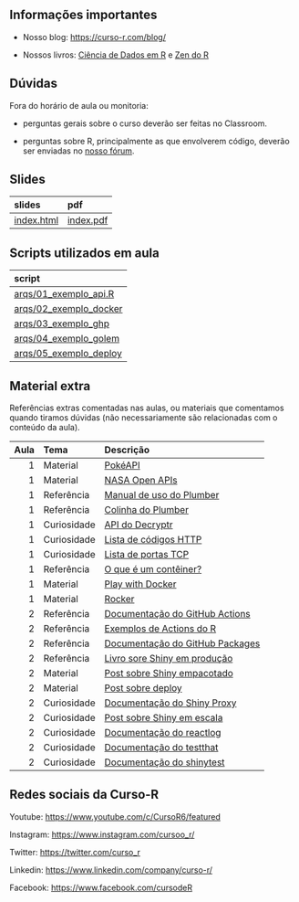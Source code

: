 
<!-- README.md is generated from README.Rmd. Please edit that file -->

## Informações importantes

  - Nosso blog: <https://curso-r.com/blog/>

  - Nossos livros: [Ciência de Dados em R](https://livro.curso-r.com/) e
    [Zen do R](https://curso-r.github.io/zen-do-r/)

## Dúvidas

Fora do horário de aula ou monitoria:

  - perguntas gerais sobre o curso deverão ser feitas no Classroom.

  - perguntas sobre R, principalmente as que envolverem código, deverão
    ser enviadas no [nosso fórum](https://discourse.curso-r.com/).

## Slides

| slides                                                              | pdf                                                               |
| :------------------------------------------------------------------ | :---------------------------------------------------------------- |
| [index.html](https://curso-r.github.io/main-deploy/docs/index.html) | [index.pdf](https://curso-r.github.io/main-deploy/docs/index.pdf) |

## Scripts utilizados em aula

| script                                                                                                |
| :---------------------------------------------------------------------------------------------------- |
| [arqs/01\_exemplo\_api.R](https://github.com/curso-r/main-deploy/tree/master/arqs/01_exemplo_api.R)   |
| [arqs/02\_exemplo\_docker](https://github.com/curso-r/main-deploy/tree/master/arqs/02_exemplo_docker) |
| [arqs/03\_exemplo\_ghp](https://github.com/curso-r/main-deploy/tree/master/arqs/03_exemplo_ghp)       |
| [arqs/04\_exemplo\_golem](https://github.com/curso-r/main-deploy/tree/master/arqs/04_exemplo_golem)   |
| [arqs/05\_exemplo\_deploy](https://github.com/curso-r/main-deploy/tree/master/arqs/05_exemplo_deploy) |

## Material extra

Referências extras comentadas nas aulas, ou materiais que comentamos
quando tiramos dúvidas (não necessariamente são relacionadas com o
conteúdo da aula).

| Aula | Tema        | Descrição                                                                                      |
| ---: | :---------- | :--------------------------------------------------------------------------------------------- |
|    1 | Material    | [PokéAPI](https://pokeapi.co/docs/v2)                                                          |
|    1 | Material    | [NASA Open APIs](https://api.nasa.gov/)                                                        |
|    1 | Referência  | [Manual de uso do Plumber](https://www.rplumber.io/)                                           |
|    1 | Referência  | [Colinha do Plumber](https://raw.githubusercontent.com/rstudio/cheatsheets/master/plumber.pdf) |
|    1 | Curiosidade | [API do Decryptr](https://decryptr.netlify.app/)                                               |
|    1 | Curiosidade | [Lista de códigos HTTP](https://pt.wikipedia.org/wiki/Lista_de_c%C3%B3digos_de_estado_HTTP)    |
|    1 | Curiosidade | [Lista de portas TCP](https://pt.wikipedia.org/wiki/Lista_de_portas_dos_protocolos_TCP_e_UDP)  |
|    1 | Referência  | [O que é um contêiner?](https://www.docker.com/resources/what-container)                       |
|    1 | Material    | [Play with Docker](https://labs.play-with-docker.com/)                                         |
|    1 | Material    | [Rocker](https://hub.docker.com/u/rocker)                                                      |
|    2 | Referência  | [Documentação do GitHub Actions](https://docs.github.com/pt/actions)                           |
|    2 | Referência  | [Exemplos de Actions do R](https://github.com/r-lib/actions/tree/master/examples)              |
|    2 | Referência  | [Documentação do GitHub Packages](https://docs.github.com/pt/packages)                         |
|    2 | Referência  | [Livro sore Shiny em produção](https://engineering-shiny.org/)                                 |
|    2 | Material    | [Post sobre Shiny empacotado](https://blog.curso-r.com/posts/2019-07-16-golem/)                |
|    2 | Material    | [Post sobre deploy](https://blog.curso-r.com/posts/2019-09-06-app-deploy/)                     |
|    2 | Curiosidade | [Documentação do Shiny Proxy](https://www.shinyproxy.io/)                                      |
|    2 | Curiosidade | [Post sobre Shiny em escala](https://shiny.rstudio.com/articles/scaling-and-tuning.html)       |
|    2 | Curiosidade | [Documentação do reactlog](https://rstudio.github.io/reactlog/)                                |
|    2 | Curiosidade | [Documentação do testthat](https://testthat.r-lib.org/)                                        |
|    2 | Curiosidade | [Documentação do shinytest](https://github.com/rstudio/shinytest/)                             |

## Redes sociais da Curso-R

Youtube: <https://www.youtube.com/c/CursoR6/featured>

Instagram: <https://www.instagram.com/cursoo_r/>

Twitter: <https://twitter.com/curso_r>

Linkedin: <https://www.linkedin.com/company/curso-r/>

Facebook: <https://www.facebook.com/cursodeR>
